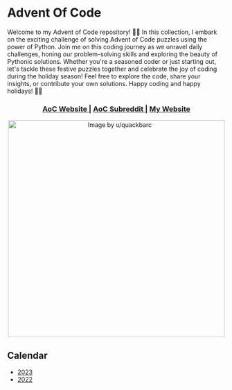 # Advent Of Code

Welcome to my Advent of Code repository! 🎄🌟 In this collection, I embark on the exciting challenge of solving Advent of Code puzzles using the power of Python. Join me on this coding journey as we unravel daily challenges, honing our problem-solving skills and exploring the beauty of Pythonic solutions. Whether you're a seasoned coder or just starting out, let's tackle these festive puzzles together and celebrate the joy of coding during the holiday season! Feel free to explore the code, share your insights, or contribute your own solutions. Happy coding and happy holidays! 🎅🐍

<div align="center">
  <h3>
    <a href="https://adventofcode.com">
      AoC Website
    </a>
    <span> | </span>
    <a href="https://www.reddit.com/r/adventofcode/">
      AoC Subreddit
    </a>
    <span> | </span>
    <a href="https://www.larsdanau.dev">
      My Website
    </a>
  </h3>
</div>
<p align="center">
  <img src="https://github.com/LarsDanau/AdventOfCode/assets/71515502/73ea5298-70e9-4450-9a4e-5171db599e38" alt="Image by u/quackbarc" width="500">
</p>

## Calendar
- [2023](https://github.com/LarsDanau/AdventOfCode/tree/main/2023%20%5BCURRENT%5D)
- [2022](https://github.com/LarsDanau/AdventOfCode/tree/main/2022%20%5BINCOMPLETE%5D)
